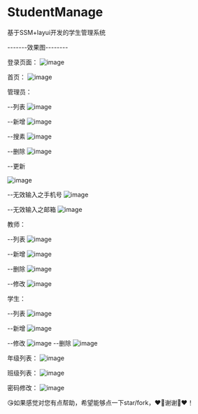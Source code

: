# StudentManage
基于SSM+layui开发的学生管理系统




-------效果图--------




登录页面：
![image](https://github.com/xiaozhi-git/StudentManage/blob/master/ReadMeImages/login.png)

首页：
![image](https://github.com/xiaozhi-git/StudentManage/blob/master/ReadMeImages/index.png)

管理员：

 --列表
![image](https://github.com/xiaozhi-git/StudentManage/blob/master/ReadMeImages/adminList.png)

 --新增
![image](https://github.com/xiaozhi-git/StudentManage/blob/master/ReadMeImages/add.png)

 --搜素
![image](https://github.com/xiaozhi-git/StudentManage/blob/master/ReadMeImages/search.png)
 
 --删除
 ![image](https://github.com/xiaozhi-git/StudentManage/blob/master/ReadMeImages/delete.png) 
 
 --更新

 ![image](https://github.com/xiaozhi-git/StudentManage/blob/master/ReadMeImages/update.png)

 --无效输入之手机号
 ![image](https://github.com/xiaozhi-git/StudentManage/blob/master/ReadMeImages/noinput_tel.png)
 
 --无效输入之邮箱
 ![image](https://github.com/xiaozhi-git/StudentManage/blob/master/ReadMeImages/noinput_email.png)
 
 教师：
 
 
  --列表
  ![image](https://github.com/xiaozhi-git/StudentManage/blob/master/ReadMeImages/teacherList.png)
  
  --新增
  ![image](https://github.com/xiaozhi-git/StudentManage/blob/master/ReadMeImages/teacherAdd.png)
  
  --删除
  ![image](https://github.com/xiaozhi-git/StudentManage/blob/master/ReadMeImages/teacherDel.png)
  
  --修改
  ![image](https://github.com/xiaozhi-git/StudentManage/blob/master/ReadMeImages/teacherUpdate.png)
  
学生：


 --列表
 ![image](https://github.com/xiaozhi-git/StudentManage/blob/master/ReadMeImages/studentList.png)
 
 --新增
 ![image](https://github.com/xiaozhi-git/StudentManage/blob/master/ReadMeImages/addStu.png)
  
 --修改
 ![image](https://github.com/xiaozhi-git/StudentManage/blob/master/ReadMeImages/editStudent.png)
 --删除
 ![image](https://github.com/xiaozhi-git/StudentManage/blob/master/ReadMeImages/Delstudent.png)
 
 年级列表：
 ![image](https://github.com/xiaozhi-git/StudentManage/blob/master/ReadMeImages/gradeList.png)
 
 班级列表：
 ![image](https://github.com/xiaozhi-git/StudentManage/blob/master/ReadMeImages/class.png)
 
 密码修改：
 ![image](https://github.com/xiaozhi-git/StudentManage/blob/master/ReadMeImages/pwdUpdate.png)
 
 
 😘如果感觉对您有点帮助，希望能够点一下star/fork，❤🌹谢谢🌹❤！
